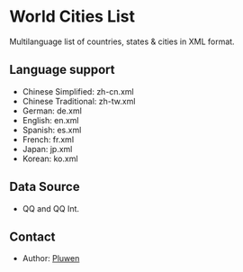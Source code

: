 # World Cities List

Multilanguage list of countries, states & cities in XML format.

## Language support

* Chinese Simplified: zh-cn.xml
* Chinese Traditional: zh-tw.xml
* German: de.xml
* English: en.xml
* Spanish: es.xml
* French: fr.xml
* Japan: jp.xml
* Korean: ko.xml

## Data Source

* QQ and QQ Int.

## Contact

* Author: [Pluwen](https://twitter.com/pluwen)

